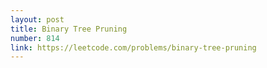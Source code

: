 ```yaml
---
layout: post
title: Binary Tree Pruning
number: 814
link: https://leetcode.com/problems/binary-tree-pruning
---
```

